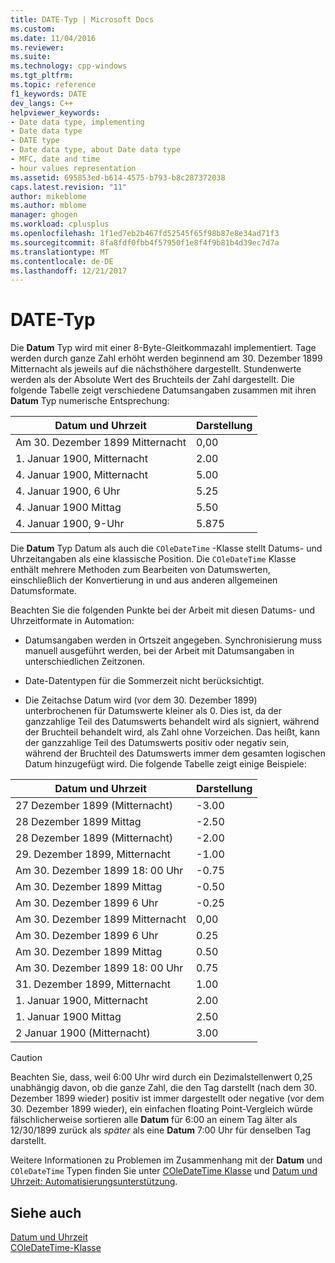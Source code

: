 ```yaml
---
title: DATE-Typ | Microsoft Docs
ms.custom: 
ms.date: 11/04/2016
ms.reviewer: 
ms.suite: 
ms.technology: cpp-windows
ms.tgt_pltfrm: 
ms.topic: reference
f1_keywords: DATE
dev_langs: C++
helpviewer_keywords:
- Date data type, implementing
- Date data type
- DATE type
- Date data type, about Date data type
- MFC, date and time
- hour values representation
ms.assetid: 695853ed-b614-4575-b793-b8c287372038
caps.latest.revision: "11"
author: mikeblome
ms.author: mblome
manager: ghogen
ms.workload: cplusplus
ms.openlocfilehash: 1f1ed7eb2b467fd52545f65f98b87e8e34ad71f3
ms.sourcegitcommit: 8fa8fdf0fbb4f57950f1e8f4f9b81b4d39ec7d7a
ms.translationtype: MT
ms.contentlocale: de-DE
ms.lasthandoff: 12/21/2017
---
```

# <a name="date-type"></a>DATE-Typ
Die **Datum** Typ wird mit einer 8-Byte-Gleitkommazahl implementiert. Tage werden durch ganze Zahl erhöht werden beginnend am 30. Dezember 1899 Mitternacht als jeweils auf die nächsthöhere dargestellt. Stundenwerte werden als der Absolute Wert des Bruchteils der Zahl dargestellt. Die folgende Tabelle zeigt verschiedene Datumsangaben zusammen mit ihren **Datum** Typ numerische Entsprechung:  
  
|Datum und Uhrzeit|Darstellung|  
|-------------------|--------------------|  
|Am 30. Dezember 1899 Mitternacht|0,00|  
|1. Januar 1900, Mitternacht|2.00|  
|4. Januar 1900, Mitternacht|5.00|  
|4. Januar 1900, 6 Uhr|5.25|  
|4. Januar 1900 Mittag|5.50|  
|4. Januar 1900, 9-Uhr|5.875|  
  
 Die **Datum** Typ Datum als auch die `COleDateTime` -Klasse stellt Datums- und Uhrzeitangaben als eine klassische Position. Die `COleDateTime` Klasse enthält mehrere Methoden zum Bearbeiten von Datumswerten, einschließlich der Konvertierung in und aus anderen allgemeinen Datumsformate.  
  
 Beachten Sie die folgenden Punkte bei der Arbeit mit diesen Datums- und Uhrzeitformate in Automation:  
  
-   Datumsangaben werden in Ortszeit angegeben. Synchronisierung muss manuell ausgeführt werden, bei der Arbeit mit Datumsangaben in unterschiedlichen Zeitzonen.  
  
-   Date-Datentypen für die Sommerzeit nicht berücksichtigt.  
  
-   Die Zeitachse Datum wird (vor dem 30. Dezember 1899) unterbrochenen für Datumswerte kleiner als 0. Dies ist, da der ganzzahlige Teil des Datumswerts behandelt wird als signiert, während der Bruchteil behandelt wird, als Zahl ohne Vorzeichen. Das heißt, kann der ganzzahlige Teil des Datumswerts positiv oder negativ sein, während der Bruchteil des Datumswerts immer dem gesamten logischen Datum hinzugefügt wird. Die folgende Tabelle zeigt einige Beispiele:  
  
|Datum und Uhrzeit|Darstellung|  
|-------------------|--------------------|  
|27 Dezember 1899 (Mitternacht)|-3.00|  
|28 Dezember 1899 Mittag|-2.50|  
|28 Dezember 1899 (Mitternacht)|-2.00|  
|29. Dezember 1899, Mitternacht|-1.00|  
|Am 30. Dezember 1899 18: 00 Uhr|-0.75|  
|Am 30. Dezember 1899 Mittag|-0.50|  
|Am 30. Dezember 1899 6 Uhr|-0.25|  
|Am 30. Dezember 1899 Mitternacht|0,00|  
|Am 30. Dezember 1899 6 Uhr|0.25|  
|Am 30. Dezember 1899 Mittag|0.50|  
|Am 30. Dezember 1899 18: 00 Uhr|0.75|  
|31. Dezember 1899, Mitternacht|1.00|  
|1. Januar 1900, Mitternacht|2.00|  
|1. Januar 1900 Mittag|2.50|  
|2 Januar 1900 (Mitternacht)|3.00|  
  
> [!CAUTION]
>  Beachten Sie, dass, weil 6:00 Uhr wird durch ein Dezimalstellenwert 0,25 unabhängig davon, ob die ganze Zahl, die den Tag darstellt (nach dem 30. Dezember 1899 wieder) positiv ist immer dargestellt oder negative (vor dem 30. Dezember 1899 wieder), ein einfachen floating Point-Vergleich würde fälschlicherweise sortieren alle **Datum** für 6:00 an einem Tag älter als 12/30/1899 zurück als *später* als eine **Datum** 7:00 Uhr für denselben Tag darstellt.  
  
 Weitere Informationen zu Problemen im Zusammenhang mit der **Datum** und `COleDateTime` Typen finden Sie unter [COleDateTime Klasse](../atl-mfc-shared/reference/coledatetime-class.md) und [Datum und Uhrzeit: Automatisierungsunterstützung](../atl-mfc-shared/date-and-time-automation-support.md).  
  
## <a name="see-also"></a>Siehe auch  
 [Datum und Uhrzeit](../atl-mfc-shared/date-and-time.md)   
 [COleDateTime-Klasse](../atl-mfc-shared/reference/coledatetime-class.md)


